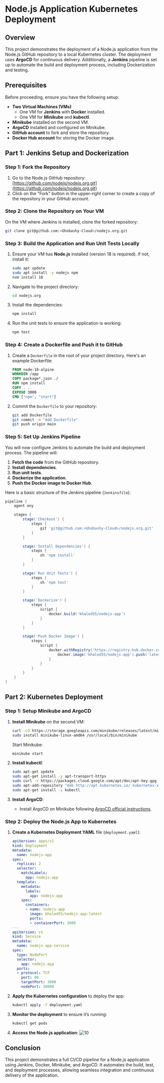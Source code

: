 
# Node.js Application Kubernetes Deployment

## Overview

This project demonstrates the deployment of a Node.js application from the Node.js GitHub repository to a local Kubernetes cluster. The deployment uses **ArgoCD** for continuous delivery. Additionally, a **Jenkins** pipeline is set up to automate the build and deployment process, including Dockerization and testing.

## Prerequisites

Before proceeding, ensure you have the following setup:

- **Two Virtual Machines (VMs)**
  - One VM for **Jenkins** with **Docker** installed.
  - One VM for **Minikube** and **kubectl**.
- **Minikube** installed on the second VM.
- **ArgoCD** installed and configured on Minikube.
- **GitHub account** to fork and store the repository.
- **Docker Hub account** for storing the Docker image.

## Part 1: Jenkins Setup and Dockerization

### Step 1: Fork the Repository

1. Go to the Node.js GitHub repository: [https://github.com/nodejs/nodejs.org.git](https://github.com/nodejs/nodejs.org.git)
2. Click on the "Fork" button in the upper-right corner to create a copy of the repository in your GitHub account.

### Step 2: Clone the Repository on Your VM

On the VM where Jenkins is installed, clone the forked repository:
```bash
git clone git@github.com:<Ghobashy-Cloud>/nodejs.org.git
```

### Step 3: Build the Application and Run Unit Tests Locally

1. Ensure your VM has **Node.js** installed (version 18 is required). If not, install it:
   ```bash
   sudo apt update
   sudo apt install -y nodejs npm
   nvm install 18
   ```
2. Navigate to the project directory:
   ```bash
   cd nodejs.org
   ```
3. Install the dependencies:
   ```bash
   npm install
   ```
4. Run the unit tests to ensure the application is working:
   ```bash
   npm test
   ```

### Step 4: Create a Dockerfile and Push it to GitHub

1. Create a `Dockerfile` in the root of your project directory. Here's an example Dockerfile:
   ```dockerfile
   FROM node:18-alpine
   WORKDIR /app
   COPY package*.json ./
   RUN npm install
   COPY . .
   EXPOSE 3000
   CMD ["npm", "start"]
   ```
2. Commit the `Dockerfile` to your repository:
   ```bash
   git add Dockerfile
   git commit -m "Add Dockerfile"
   git push origin main
   ```

### Step 5: Set Up Jenkins Pipeline

You will now configure Jenkins to automate the build and deployment process. The pipeline will:

1. **Fetch the code** from the GitHub repository.
2. **Install dependencies**.
3. **Run unit tests**.
4. **Dockerize the application**.
5. **Push the Docker image to Docker Hub**.

Here is a basic structure of the Jenkins pipeline (`Jenkinsfile`):

```groovy
pipeline {
    agent any

    stages {
        stage('Checkout') {
            steps {
                git 'git@github.com:<Ghobashy-Cloud>/nodejs.org.git'
            }
        }

        stage('Install Dependencies') {
            steps {
                sh 'npm install'
            }
        }

        stage('Run Unit Tests') {
            steps {
                sh 'npm test'
            }
        }

        stage('Dockerize') {
            steps {
                script {
                    docker.build('khaled55/nodejs-app')
                }
            }
        }

        stage('Push Docker Image') {
            steps {
                script {
                    docker.withRegistry('https://registry.hub.docker.com', 'docker-hub-credentials') {
                        docker.image('khaled55/nodejs-app').push('latest')
                    }
                }
            }
        }
    }
}
```


## Part 2: Kubernetes Deployment

### Step 1: Setup Minikube and ArgoCD

1. **Install Minikube** on the second VM:
   ```bash
   curl -LO https://storage.googleapis.com/minikube/releases/latest/minikube-linux-amd64
   sudo install minikube-linux-amd64 /usr/local/bin/minikube
   ```
   Start Minikube:
   ```bash
   minikube start
   ```

2. **Install kubectl**:
   ```bash
   sudo apt-get update
   sudo apt-get install -y apt-transport-https
   sudo curl -s https://packages.cloud.google.com/apt/doc/apt-key.gpg | sudo apt-key add -
   sudo apt-add-repository "deb http://apt.kubernetes.io/ kubernetes-xenial main"
   sudo apt-get install -y kubectl
   ```

3. **Install ArgoCD**:
   - Install ArgoCD on Minikube following [ArgoCD official instructions](https://argo-cd.readthedocs.io/en/stable/getting_started/).

### Step 2: Deploy the Node.js App to Kubernetes

1. **Create a Kubernetes Deployment YAML** file (`deployment.yaml`):
   ```yaml
   apiVersion: apps/v1
   kind: Deployment
   metadata:
     name: nodejs-app
   spec:
     replicas: 2
     selector:
       matchLabels:
         app: nodejs-app
     template:
       metadata:
         labels:
           app: nodejs-app
       spec:
         containers:
         - name: nodejs-app
           image: khaled55/nodejs-app:latest
           ports:
           - containerPort: 3000
   ---
   apiVersion: v1
   kind: Service
   metadata:
     name: nodejs-app-service
   spec:
     type: NodePort
     selector:
       app: nodejs-app
     ports:
     - protocol: TCP
       port: 80
       targetPort: 3000
       nodePort: 30080
   ```

2. **Apply the Kubernetes configuration** to deploy the app:
   ```bash
   kubectl apply -f deployment.yaml
   ```

3. **Monitor the deployment** to ensure it’s running:
   ```bash
   kubectl get pods
   ```

4. **Access the Node.js application**:
   ![10](https://github.com/user-attachments/assets/d86a00a4-ef1c-486f-9c1f-6eb88d52a3a6)


## Conclusion

This project demonstrates a full CI/CD pipeline for a Node.js application using Jenkins, Docker, Minikube, and ArgoCD. It automates the build, test, and deployment processes, allowing seamless integration and continuous delivery of the application.

